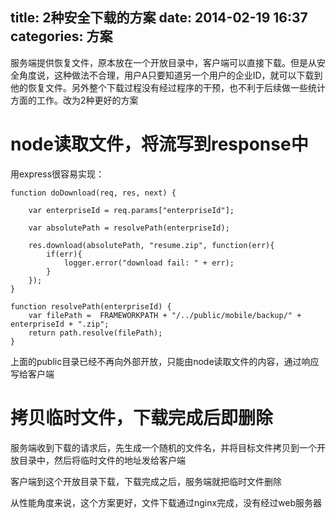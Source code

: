 title: 2种安全下载的方案
date: 2014-02-19 16:37
categories: 方案
---
服务端提供恢复文件，原本放在一个开放目录中，客户端可以直接下载。但是从安全角度说，这种做法不合理，用户A只要知道另一个用户的企业ID，就可以下载到他的恢复文件。另外整个下载过程没有经过程序的干预，也不利于后续做一些统计方面的工作。改为2种更好的方案
<!--more-->

# node读取文件，将流写到response中

用express很容易实现：

```
function doDownload(req, res, next) {

    var enterpriseId = req.params["enterpriseId"];

    var absolutePath = resolvePath(enterpriseId);

    res.download(absolutePath, "resume.zip", function(err){
        if(err){
            logger.error("download fail: " + err);
        }
    });
}

function resolvePath(enterpriseId) {
    var filePath =  FRAMEWORKPATH + "/../public/mobile/backup/" + enterpriseId + ".zip";
    return path.resolve(filePath);
}
```
上面的public目录已经不再向外部开放，只能由node读取文件的内容，通过响应写给客户端

# 拷贝临时文件，下载完成后即删除

服务端收到下载的请求后，先生成一个随机的文件名，并将目标文件拷贝到一个开放目录中，然后将临时文件的地址发给客户端

客户端到这个开放目录下载，下载完成之后，服务端就把临时文件删除

从性能角度来说，这个方案更好，文件下载通过nginx完成，没有经过web服务器